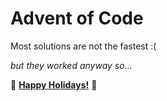 # Advent of Code

Most solutions are not the fastest :(

*but they worked anyway so...*

🎄 [**Happy Holidays!**](https://adventofcode.com/) 🎄
 
